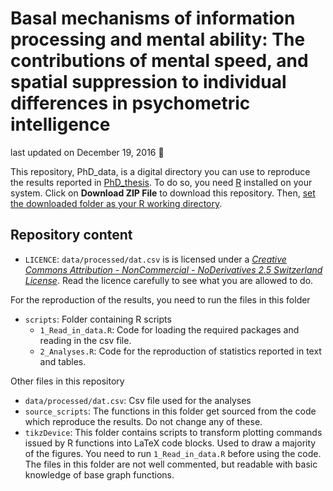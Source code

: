 Basal mechanisms of information processing and mental ability: The contributions of mental speed, and spatial suppression to individual differences in psychometric intelligence
================

last updated on December 19, 2016 :balloon:

This repository, PhD\_data, is a digital directory you can use to reproduce the results reported in [PhD\_thesis](https://github.com/pipomas/PhD_thesis). To do so, you need [R](https://cran.r-project.org) installed on your system. Click on **Download ZIP File** to download this repository. Then, [set the downloaded folder as your R working directory](http://rfunction.com/archives/1001).

Repository content
------------------

-   `LICENCE`: `data/processed/dat.csv` is is licensed under a [*Creative Commons Attribution - NonCommercial - NoDerivatives 2.5 Switzerland License*](http://creativecommons.org/licenses/by-nc-nd/2.5/ch). Read the licence carefully to see what you are allowed to do.

For the reproduction of the results, you need to run the files in this folder

-   `scripts`: Folder containing R scripts
    -   `1_Read_in_data.R`: Code for loading the required packages and reading in the csv file.
    -   `2_Analyses.R`: Code for the reproduction of statistics reported in text and tables.

Other files in this repository

-   `data/processed/dat.csv`: Csv file used for the analyses
-   `source_scripts`: The functions in this folder get sourced from the code which reproduce the results. Do not change any of these.
-   `tikzDevice`: This folder contains scripts to transform plotting commands issued by R functions into LaTeX code blocks. Used to draw a majority of the figures. You need to run `1_Read_in_data.R` before using the code. The files in this folder are not well commented, but readable with basic knowledge of base graph functions.

<!-- ### `read_raw_files` <- not uploaded yet -->
<!-- * `A-Q`: Scripts to reproduce the reported results -->
<!-- * `read_raw_files`: Folder contains scripts to generate `data/processed/dat.csv` -->
<!--     + `BIS`: Run the script `1.read_in_BIS.R` to read the excel file. To drop the selected subjects from the sample, run `2.drop_subjects_BIS.R`. -->
<!--     + `Fragebogen`: `1.read_in_questionnaire.R` reads the csv file produced by [EFS](http://www.unipark.de/www/front.php). `2.drop_subjects_questionnaire.R` drops selected subjects. -->
<!--     + `Hick`: `1.Hick_analysis_3SD.R` reads in raw data -->
<!--     + `Supp`: `1.Supp2_analysis.R` reads in raw data, `2.drop_subjects_Supp2.R` drops selected subjects. -->
<!--     + `Merge`: `merge_objects_to_dat.R` merges all objects into one data frame, and writes `data/processed/dat.csv`. In order for it to work, make sure you **run all other scripts in this folder first**. -->
